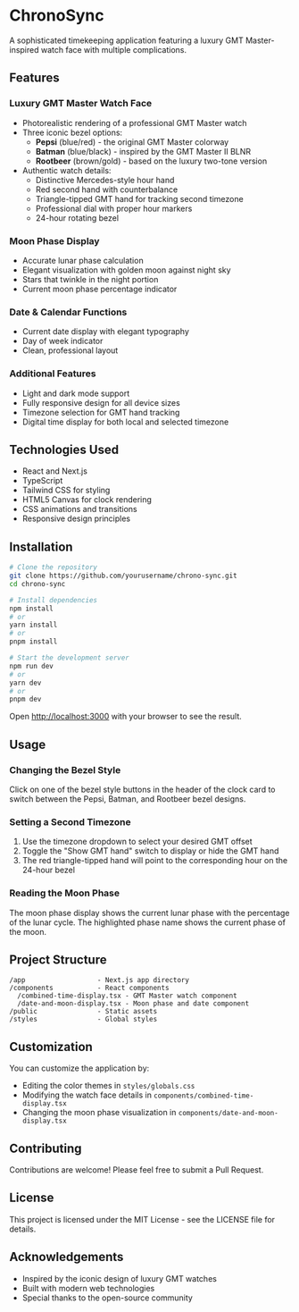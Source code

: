 # ChronoSync

A sophisticated timekeeping application featuring a luxury GMT Master-inspired watch face with multiple complications.

## Features

### Luxury GMT Master Watch Face
- Photorealistic rendering of a professional GMT Master watch
- Three iconic bezel options:
  - **Pepsi** (blue/red) - the original GMT Master colorway
  - **Batman** (blue/black) - inspired by the GMT Master II BLNR
  - **Rootbeer** (brown/gold) - based on the luxury two-tone version
- Authentic watch details:
  - Distinctive Mercedes-style hour hand
  - Red second hand with counterbalance
  - Triangle-tipped GMT hand for tracking second timezone
  - Professional dial with proper hour markers
  - 24-hour rotating bezel

### Moon Phase Display
- Accurate lunar phase calculation
- Elegant visualization with golden moon against night sky
- Stars that twinkle in the night portion
- Current moon phase percentage indicator

### Date & Calendar Functions
- Current date display with elegant typography
- Day of week indicator
- Clean, professional layout

### Additional Features
- Light and dark mode support
- Fully responsive design for all device sizes
- Timezone selection for GMT hand tracking
- Digital time display for both local and selected timezone

## Technologies Used

- React and Next.js
- TypeScript
- Tailwind CSS for styling
- HTML5 Canvas for clock rendering
- CSS animations and transitions
- Responsive design principles

## Installation

```bash
# Clone the repository
git clone https://github.com/yourusername/chrono-sync.git
cd chrono-sync

# Install dependencies
npm install
# or
yarn install
# or
pnpm install

# Start the development server
npm run dev
# or
yarn dev
# or
pnpm dev
```

Open [http://localhost:3000](http://localhost:3000) with your browser to see the result.

## Usage

### Changing the Bezel Style
Click on one of the bezel style buttons in the header of the clock card to switch between the Pepsi, Batman, and Rootbeer bezel designs.

### Setting a Second Timezone
1. Use the timezone dropdown to select your desired GMT offset
2. Toggle the "Show GMT hand" switch to display or hide the GMT hand
3. The red triangle-tipped hand will point to the corresponding hour on the 24-hour bezel

### Reading the Moon Phase
The moon phase display shows the current lunar phase with the percentage of the lunar cycle. The highlighted phase name shows the current phase of the moon.

## Project Structure

```
/app                  - Next.js app directory
/components           - React components
  /combined-time-display.tsx - GMT Master watch component
  /date-and-moon-display.tsx - Moon phase and date component
/public               - Static assets
/styles               - Global styles
```

## Customization

You can customize the application by:
- Editing the color themes in `styles/globals.css`
- Modifying the watch face details in `components/combined-time-display.tsx`
- Changing the moon phase visualization in `components/date-and-moon-display.tsx`

## Contributing

Contributions are welcome! Please feel free to submit a Pull Request.

## License

This project is licensed under the MIT License - see the LICENSE file for details.

## Acknowledgements

- Inspired by the iconic design of luxury GMT watches
- Built with modern web technologies
- Special thanks to the open-source community 